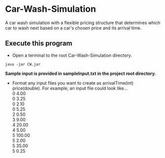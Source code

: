 # Car-Wash-Simulation

A car wash simulation with a flexible pricing structure that determines which car to wash next based on a car's chosen price and its arrival time.

## Execute this program

- Open a terminal to the root Car-Wash-Simulation directory.

```console
java -jar CW.jar
```

**Sample input is provided in sampleInput.txt in the project root directory.**

- Format any input files you want to create as arrivalTime(int) price(double).
  For example, an input file could look like...\
  0 4.00\
  0 3.25\
  0 2.10\
  0 5.25\
  2 0.50\
  3 9.00\
  4 20.00\
  4 5.00\
  5 100.00\
  5 2.00\
  5 35.00\
  5 0.25

